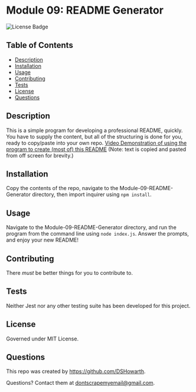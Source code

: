 # Module 09: README Generator
![License Badge](https://img.shields.io/badge/MIT_License-orange)

## Table of Contents
- [Description](#description)
- [Installation](#installation)
- [Usage](#usage)
- [Contributing](#contributing)
- [Tests](#tests)
- [License](#license)
- [Questions](#questions)

## Description

This is a simple program for developing a professional README, quickly. You have to supply the content, but all of the structuring is done for you, ready to copy/paste into your own repo. [Video Demonstration of using the program to create (most of) this README](placeholderURL) (Note: text is copied and pasted from off screen for brevity.)

## Installation

Copy the contents of the repo, navigate to the Module-09-README-Generator directory, then import inquirer using ```npm install```. 

## Usage

Navigate to the Module-09-README-Generator directory,  and run the program from the command line using ```node index.js```. Answer the prompts, and enjoy your new README!

## Contributing

There *must* be better things for you to contribute to. 

## Tests

Neither Jest nor any other testing suite has been developed for this project.

## License

Governed under MIT License.

## Questions

This repo was created by https://github.com/DSHowarth. 

Questions? Contact them at dontscrapemyemail@gmail.com.
